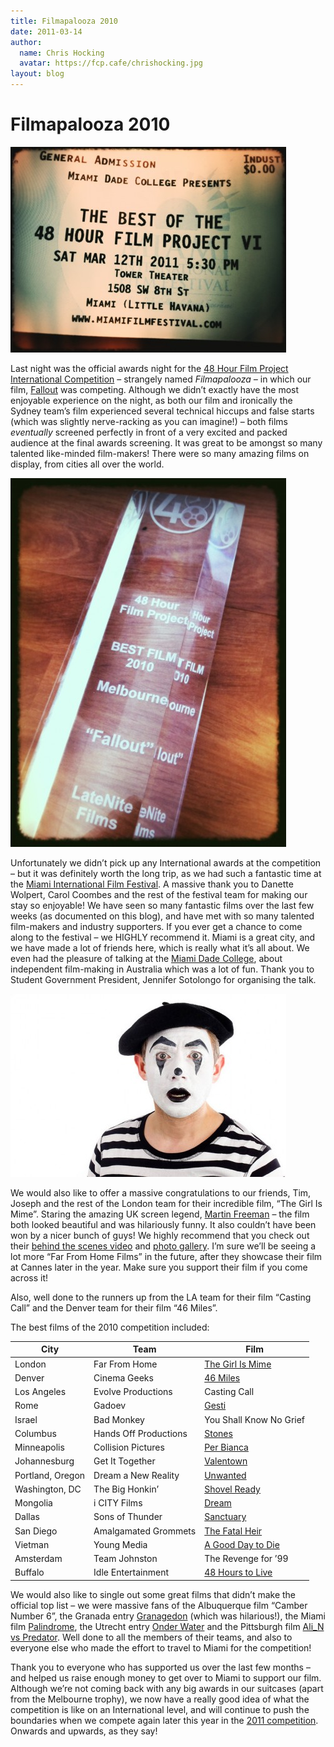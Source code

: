 ```yaml
---
title: Filmapalooza 2010
date: 2011-03-14
author:
  name: Chris Hocking
  avatar: https://fcp.cafe/chrishocking.jpg
layout: blog
---
```

# Filmapalooza 2010

![](/static/blog/2011-03-48hourfilmproject_ticket-441x329.jpg "48hourfilmproject_ticket")

Last night was the official awards night for the [48 Hour Film Project International Competition](http://www.48hourfilm.com/filmapalooza/ "48 Hour Film Project") – strangely named *Filmapalooza –* in which our film, [Fallout](./../projects/fallout/ "Fallout") was competing. Although we didn’t exactly have the most enjoyable experience on the night, as both our film and ironically the Sydney team’s film experienced several technical hiccups and false starts (which was slightly nerve-racking as you can imagine!) – both films *eventually* screened perfectly in front of a very excited and packed audience at the final awards screening. It was great to be amongst so many talented like-minded film-makers! There were so many amazing films on display, from cities all over the world.

![](/static/blog/2011-03-fallout_award-441x590.jpg "fallout_award")

Unfortunately we didn’t pick up any International awards at the competition – but it was definitely worth the long trip, as we had such a fantastic time at the [Miami International Film Festival](http://www.miamifilmfestival.com/ "Miami International Film Festival"). A massive thank you to Danette Wolpert, Carol Coombes and the rest of the festival team for making our stay so enjoyable! We have seen so many fantastic films over the last few weeks (as documented on this blog), and have met with so many talented film-makers and industry supporters. If you ever get a chance to come along to the festival – we HIGHLY recommend it. Miami is a great city, and we have made a lot of friends here, which is really what it’s all about. We even had the pleasure of talking at the [Miami Dade College](http://www.mdc.edu/main/ "Miami Dade College"), about independent film-making in Australia which was a lot of fun. Thank you to Student Government President, Jennifer Sotolongo for organising the talk.

![](/static/blog/2011-03-girlismime-441x293.jpg "Martin in Mime")

We would also like to offer a massive congratulations to our friends, Tim, Joseph and the rest of the London team for their incredible film, “The Girl Is Mime”. Staring the amazing UK screen legend, [Martin Freeman](http://www.imdb.com/name/nm0293509/ "IMDB") – the film both looked beautiful and was hilariously funny. It also couldn’t have been won by a nicer bunch of guys! We highly recommend that you check out their [behind the scenes video](http://vimeo.com/19741170 "Behind the Scenes of The Girl Is Mime") and [photo gallery](http://www.flickr.com/photos/photocritic/sets/72157625265415698/ "Photo Gallery"). I’m sure we’ll be seeing a lot more “Far From Home Films” in the future, after they showcase their film at Cannes later in the year. Make sure you support their film if you come across it!

Also, well done to the runners up from the LA team for their film “Casting Call” and the Denver team for their film “46 Miles”.

The best films of the 2010 competition included:

| City | Team | Film |
| --- | --- | --- |
| London | Far From Home | [The Girl Is Mime](http://vimeo.com/21020105) |
| Denver | Cinema Geeks | [46 Miles](http://vimeo.com/groups/48hour/videos/13811479 "Vimeo") |
| Los Angeles | Evolve Productions | Casting Call |
| Rome | Gadoev | [Gesti](http://vimeo.com/19621120 "Vimeo") |
| Israel | Bad Monkey | You Shall Know No Grief |
| Columbus | Hands Off Productions | [Stones](http://vimeo.com/14807754 "Stones") |
| Minneapolis | Collision Pictures | [Per Bianca](http://www.youtube.com/watch?v=GN5dPPLOrR0 "YouTube") |
| Johannesburg | Get It Together | [Valentown](http://www.youtube.com/watch?v=PuZXvQVDuAk "YouTube") |
| Portland, Oregon | Dream a New Reality | [Unwanted](http://www.youtube.com/watch?v=69ifoUPWhTs "YouTube") |
| Washington, DC | The Big Honkin’ | [Shovel Ready](http://www.youtube.com/watch?v=ElbbUUN7A7o "YouTube") |
| Mongolia | i CITY Films | [Dream](http://www.youtube.com/watch?v=sGXivBaVACI "YouTube") |
| Dallas | Sons of Thunder | [Sanctuary](http://vimeo.com/11391448 "Vimeo") |
| San Diego | Amalgamated Grommets | [The Fatal Heir](http://www.youtube.com/watch?v=XZDsulSSC5g "YouTube") |
| Vietman | Young Media | [A Good Day to Die](http://www.youtube.com/watch?v=i3lSkdv8d4g "YouTube") |
| Amsterdam | Team Johnston | The Revenge for ’99 |
| Buffalo | Idle Entertainment | [48 Hours to Live](http://www.youtube.com/watch?v=ZyLyIe5lTYg "YouTube") |

We would also like to single out some great films that didn’t make the official top list – we were massive fans of the Albuquerque film “Camber Number 6”, the Granada entry [Granagedon](http://www.youtube.com/watch?v=ydJC3oKWmBo "YouTube") (which was hilarious!), the Miami film [Palindrome](http://www.youtube.com/watch?v=N88wWvBOtr8 "YouTube"), the Utrecht entry [Onder Water](http://www.youtube.com/watch?v=q4YM1-onuPc&feature=related "YouTube") and the Pittsburgh film [Ali\_N vs Predator](http://www.youtube.com/watch?v=JOrvVfxWzO0 "YouTube"). Well done to all the members of their teams, and also to everyone else who made the effort to travel to Miami for the competition!

Thank you to everyone who has supported us over the last few months – and helped us raise enough money to get over to Miami to support our film. Although we’re not coming back with any big awards in our suitcases (apart from the Melbourne trophy), we now have a really good idea of what the competition is like on an International level, and will continue to push the boundaries when we compete again later this year in the [2011 competition](http://www.48melbourne.com.au/2010/index.php "48 Hour Film Project Melbourne"). Onwards and upwards, as they say!